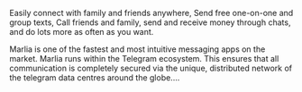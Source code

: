 Easily connect with family and friends anywhere, Send free one-on-one and group texts, Call friends and family, send and receive money through chats, and do lots more as often as you want.

Marlia is one of the fastest and most intuitive messaging apps on the market.
Marlia runs within the Telegram ecosystem. This ensures that all communication is completely secured via the unique, distributed network of the telegram data centres around the globe....